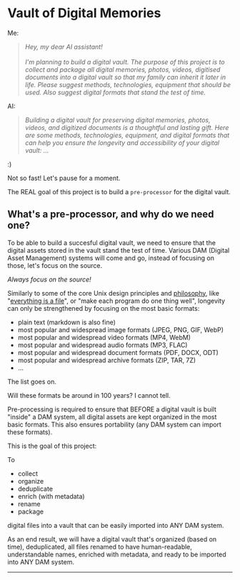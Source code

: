 # Vault of Digital Memories

Me:

> *Hey, my dear AI assistant!\
>\
> I'm planning to build a digital vault. The purpose of this project is to collect and package all digital memories, photos, videos, digitised documents into a digital vault so that my family can inherit it later in life. Please suggest methods, technologies, equipment that should be used. Also suggest digital formats that stand the test of time.*

AI:

> *Building a digital vault for preserving digital memories, photos, videos, and digitized documents is a thoughtful and lasting gift. Here are some methods, technologies, equipment, and digital formats that can help you ensure the longevity and accessibility of your digital vault: ...*

:)

Not so fast! Let's pause for a moment.

The REAL goal of this project is to build a `pre-processor` for the digital vault.

## What's a pre-processor, and why do we need one?

To be able to build a succesful digital vault, we need to ensure that the digital assets stored in the vault stand the test of time. Various DAM (Digital Asset Management) systems will come and go, instead of focusing on those, let's focus on the source.

*Always focus on the source!*

Similarly to some of the core Unix design principles and [philosophy](https://en.wikipedia.org/wiki/Unix_philosophy), like "[everything is a file](https://en.wikipedia.org/wiki/Everything_is_a_file)", or "make each program do one thing well", longevity can only be strengthened by focusing on the most basic formats:

- plain text (markdown is also fine)
- most popular and widespread image formats (JPEG, PNG, GIF, WebP)
- most popular and widespread video formats (MP4, WebM)
- most popular and widespread audio formats (MP3, FLAC)
- most popular and widespread document formats (PDF, DOCX, ODT)
- most popular and widespread archive formats (ZIP, TAR, 7Z)
- ...

The list goes on.

Will these formats be around in 100 years? I cannot tell.

Pre-processing is required to ensure that BEFORE a digital vault is built "inside" a DAM system, all digital assets are kept organized in the most basic formats. This also ensures portability (any DAM system can import these formats).

This is the goal of this project:

To

- collect
- organize
- deduplicate
- enrich (with metadata)
- rename
- package

digital files into a vault that can be easily imported into ANY DAM system.

As an end result, we will have a digital vault that's organized (based on time), deduplicated, all files renamed to have human-readable, understandable names, enriched with metadata, and ready to be imported into ANY DAM system.

---
